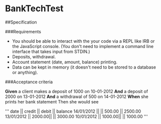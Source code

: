 # BankTechTest

##Specification

###Requirements

* You should be able to interact with the your code via a REPL like IRB or the JavaScript console. (You don't need to implement a command line interface that takes input from STDIN.)
* Deposits, withdrawal.
* Account statement (date, amount, balance) printing.
* Data can be kept in memory (it doesn't need to be stored to a database or anything).

###Acceptance criteria

**Given** a client makes a deposit of 1000 on 10-01-2012 
**And** a deposit of 2000 on 13-01-2012
**And** a withdrawal of 500 on 14-01-2012
**When** she prints her bank statement Then she would see

'''
date       || credit || debit   || balance
14/01/2012 ||        || 500.00  || 2500.00
13/01/2012 || 2000.00||         || 3000.00
10/01/2012 || 1000.00||         || 1000.00
'''
